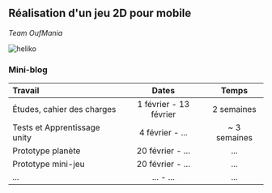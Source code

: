 ## Réalisation d'un jeu 2D pour mobile
*Team OufMania*

![heliko](https://github.com/Doelia/oufmania/blob/master/graphismes/escargot.png "Heliko")

### Mini-blog
<!--A compléter au fur et à mesure pour le gantt final-->

| Travail | Dates | Temps |
| :----|:----:|:----:|
| &Eacute;tudes, cahier des charges | 1 février - 13 février | 2 semaines |
| Tests et Apprentissage unity | 4 février - ... | ~ 3 semaines |
| Prototype planète | 20 février - ... | ... |
| Prototype mini-jeu | 20 février - ... | ... |
| ... | ... - ... | ... |
